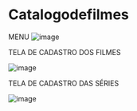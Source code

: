 # Catalogodefilmes

MENU
![image](https://github.com/paamelapaz/Catalogodefilmes/assets/104845528/b9c03508-8c1e-447b-822e-63a7f458cb6f)


TELA DE CADASTRO DOS FILMES

![image](https://github.com/paamelapaz/Catalogodefilmes/assets/104845528/f0f283e9-1ac1-4cd7-b0d2-28070995087f)


TELA DE CADASTRO DAS SÉRIES

![image](https://github.com/paamelapaz/Catalogodefilmes/assets/104845528/411c26af-f866-46ed-8f42-f774874d933e)
